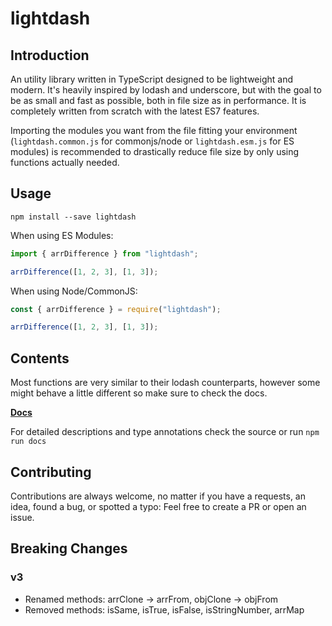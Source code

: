 # lightdash

## Introduction

An utility library written in TypeScript designed to be lightweight and modern. It's heavily inspired by lodash and underscore, but with the goal to be as small and fast as possible, both in file size as in performance. It is completely written from scratch with the latest ES7 features.

Importing the modules you want from the file fitting your environment (`lightdash.common.js` for commonjs/node or `lightdash.esm.js` for ES modules) is recommended to drastically reduce file size by only using functions actually needed.

## Usage

```shell
npm install --save lightdash
```

When using ES Modules:

```js
import { arrDifference } from "lightdash";

arrDifference([1, 2, 3], [1, 3]);
```

When using Node/CommonJS:

```js
const { arrDifference } = require("lightdash");

arrDifference([1, 2, 3], [1, 3]);
```

## Contents

Most functions are very similar to their lodash counterparts, however some might behave a little different so make sure to check the docs.

**[Docs](https://felixrilling.github.io/lightdash/)**

For detailed descriptions and type annotations check the source or run `npm run docs`

## Contributing

Contributions are always welcome, no matter if you have a requests, an idea, found a bug, or spotted a typo: Feel free to create a PR or open an issue.

## Breaking Changes

### v3

* Renamed methods: arrClone -> arrFrom, objClone -> objFrom
* Removed methods: isSame, isTrue, isFalse, isStringNumber, arrMap

